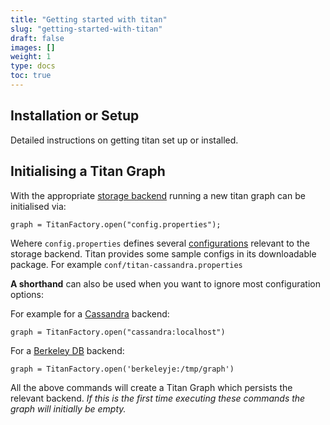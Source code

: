 ```yaml
---
title: "Getting started with titan"
slug: "getting-started-with-titan"
draft: false
images: []
weight: 1
type: docs
toc: true
---
```


## Installation or Setup
Detailed instructions on getting titan set up or installed.

## Initialising a Titan Graph
With the appropriate [storage backend](http://s3.thinkaurelius.com/docs/titan/1.0.0/storage-backends.html) running a new titan graph can be initialised via:

    graph = TitanFactory.open("config.properties");

Wehere `config.properties` defines several [configurations](http://s3.thinkaurelius.com/docs/titan/1.0.0/titan-config-ref.html) relevant to the storage backend. Titan provides some sample configs in its downloadable package. For example `conf/titan-cassandra.properties`

**A shorthand** can also be used when you want to ignore most configuration options:

For example for a [Cassandra](http://s3.thinkaurelius.com/docs/titan/1.0.0/cassandra.html) backend: 

    graph = TitanFactory.open("cassandra:localhost")

For a [Berkeley DB](http://s3.thinkaurelius.com/docs/titan/1.0.0/bdb.html) backend:

    graph = TitanFactory.open('berkeleyje:/tmp/graph')
    
All the above commands will create a Titan Graph which persists the relevant backend. _If this is the first time executing these commands the graph will initially be empty._
 

